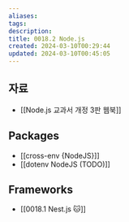 ```yaml
---
aliases: 
tags: 
description:
title: 0018.2 Node.js
created: 2024-03-10T00:29:44
updated: 2024-03-10T00:45:05
---
```


## 자료

- [[Node.js 교과서 개정 3판 웹북]]

## Packages

- [[cross-env {NodeJS}]]
- [[dotenv NodeJS (TODO)]]

## Frameworks

- [[0018.1 Nest.js 🐱]]
